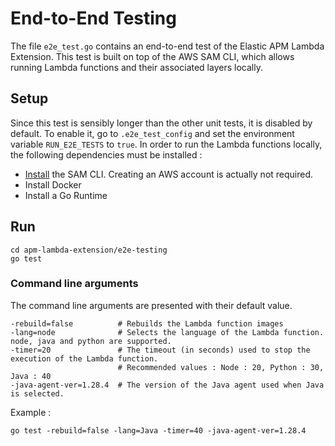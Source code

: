 # End-to-End Testing

The file `e2e_test.go` contains an end-to-end test of the Elastic APM Lambda Extension. This test is built on top of the AWS SAM CLI, which allows running Lambda functions and their associated layers locally.

## Setup

Since this test is sensibly longer than the other unit tests, it is disabled by default. To enable it, go to `.e2e_test_config` and set the environment variable `RUN_E2E_TESTS` to `true`.
In order to run the Lambda functions locally, the following dependencies must be installed : 
- [Install](https://docs.aws.amazon.com/serverless-application-model/latest/developerguide/serverless-sam-cli-install.html) the SAM CLI. Creating an AWS account is actually not required.
- Install Docker
- Install a Go Runtime

## Run

```shell
cd apm-lambda-extension/e2e-testing
go test
```

### Command line arguments 
The command line arguments are presented with their default value.
```shell
-rebuild=false          # Rebuilds the Lambda function images
-lang=node              # Selects the language of the Lambda function. node, java and python are supported.
-timer=20               # The timeout (in seconds) used to stop the execution of the Lambda function.
                        # Recommended values : Node : 20, Python : 30, Java : 40
-java-agent-ver=1.28.4  # The version of the Java agent used when Java is selected.
```

Example :
```shell
go test -rebuild=false -lang=Java -timer=40 -java-agent-ver=1.28.4
```

